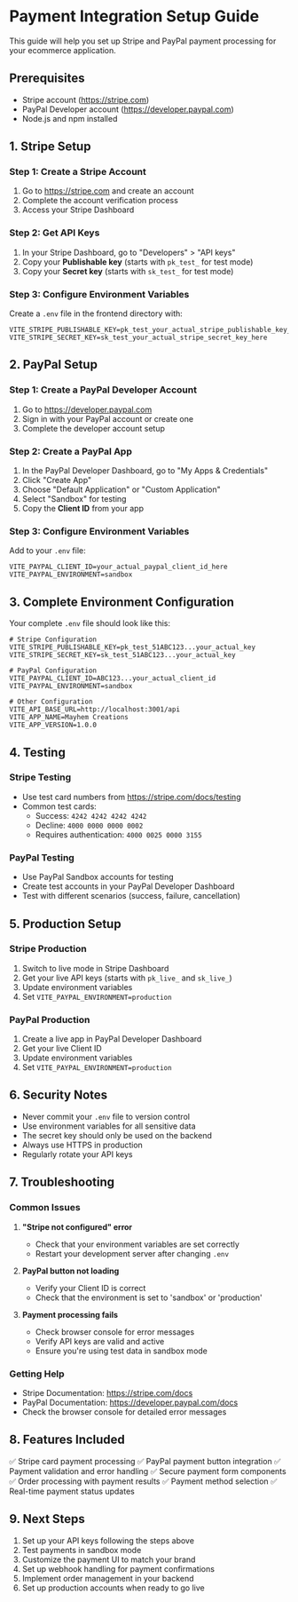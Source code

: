 # Payment Integration Setup Guide

This guide will help you set up Stripe and PayPal payment processing for your ecommerce application.

## Prerequisites

- Stripe account (https://stripe.com)
- PayPal Developer account (https://developer.paypal.com)
- Node.js and npm installed

## 1. Stripe Setup

### Step 1: Create a Stripe Account
1. Go to https://stripe.com and create an account
2. Complete the account verification process
3. Access your Stripe Dashboard

### Step 2: Get API Keys
1. In your Stripe Dashboard, go to "Developers" > "API keys"
2. Copy your **Publishable key** (starts with `pk_test_` for test mode)
3. Copy your **Secret key** (starts with `sk_test_` for test mode)

### Step 3: Configure Environment Variables
Create a `.env` file in the frontend directory with:

```env
VITE_STRIPE_PUBLISHABLE_KEY=pk_test_your_actual_stripe_publishable_key_here
VITE_STRIPE_SECRET_KEY=sk_test_your_actual_stripe_secret_key_here
```

## 2. PayPal Setup

### Step 1: Create a PayPal Developer Account
1. Go to https://developer.paypal.com
2. Sign in with your PayPal account or create one
3. Complete the developer account setup

### Step 2: Create a PayPal App
1. In the PayPal Developer Dashboard, go to "My Apps & Credentials"
2. Click "Create App"
3. Choose "Default Application" or "Custom Application"
4. Select "Sandbox" for testing
5. Copy the **Client ID** from your app

### Step 3: Configure Environment Variables
Add to your `.env` file:

```env
VITE_PAYPAL_CLIENT_ID=your_actual_paypal_client_id_here
VITE_PAYPAL_ENVIRONMENT=sandbox
```

## 3. Complete Environment Configuration

Your complete `.env` file should look like this:

```env
# Stripe Configuration
VITE_STRIPE_PUBLISHABLE_KEY=pk_test_51ABC123...your_actual_key
VITE_STRIPE_SECRET_KEY=sk_test_51ABC123...your_actual_key

# PayPal Configuration
VITE_PAYPAL_CLIENT_ID=ABC123...your_actual_client_id
VITE_PAYPAL_ENVIRONMENT=sandbox

# Other Configuration
VITE_API_BASE_URL=http://localhost:3001/api
VITE_APP_NAME=Mayhem Creations
VITE_APP_VERSION=1.0.0
```

## 4. Testing

### Stripe Testing
- Use test card numbers from https://stripe.com/docs/testing
- Common test cards:
  - Success: `4242 4242 4242 4242`
  - Decline: `4000 0000 0000 0002`
  - Requires authentication: `4000 0025 0000 3155`

### PayPal Testing
- Use PayPal Sandbox accounts for testing
- Create test accounts in your PayPal Developer Dashboard
- Test with different scenarios (success, failure, cancellation)

## 5. Production Setup

### Stripe Production
1. Switch to live mode in Stripe Dashboard
2. Get your live API keys (starts with `pk_live_` and `sk_live_`)
3. Update environment variables
4. Set `VITE_PAYPAL_ENVIRONMENT=production`

### PayPal Production
1. Create a live app in PayPal Developer Dashboard
2. Get your live Client ID
3. Update environment variables
4. Set `VITE_PAYPAL_ENVIRONMENT=production`

## 6. Security Notes

- Never commit your `.env` file to version control
- Use environment variables for all sensitive data
- The secret key should only be used on the backend
- Always use HTTPS in production
- Regularly rotate your API keys

## 7. Troubleshooting

### Common Issues

1. **"Stripe not configured" error**
   - Check that your environment variables are set correctly
   - Restart your development server after changing `.env`

2. **PayPal button not loading**
   - Verify your Client ID is correct
   - Check that the environment is set to 'sandbox' or 'production'

3. **Payment processing fails**
   - Check browser console for error messages
   - Verify API keys are valid and active
   - Ensure you're using test data in sandbox mode

### Getting Help

- Stripe Documentation: https://stripe.com/docs
- PayPal Documentation: https://developer.paypal.com/docs
- Check the browser console for detailed error messages

## 8. Features Included

✅ Stripe card payment processing
✅ PayPal payment button integration
✅ Payment validation and error handling
✅ Secure payment form components
✅ Order processing with payment results
✅ Payment method selection
✅ Real-time payment status updates

## 9. Next Steps

1. Set up your API keys following the steps above
2. Test payments in sandbox mode
3. Customize the payment UI to match your brand
4. Set up webhook handling for payment confirmations
5. Implement order management in your backend
6. Set up production accounts when ready to go live
